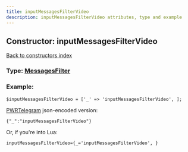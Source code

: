 ```yaml
---
title: inputMessagesFilterVideo
description: inputMessagesFilterVideo attributes, type and example
---
```

## Constructor: inputMessagesFilterVideo  
[Back to constructors index](index.md)






### Type: [MessagesFilter](../types/MessagesFilter.md)


### Example:

```
$inputMessagesFilterVideo = ['_' => 'inputMessagesFilterVideo', ];
```  

[PWRTelegram](https://pwrtelegram.xyz) json-encoded version:

```
{"_":"inputMessagesFilterVideo"}
```


Or, if you're into Lua:  


```
inputMessagesFilterVideo={_='inputMessagesFilterVideo', }

```



